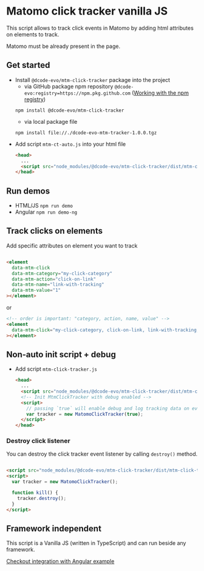 # Matomo click tracker vanilla JS

This script allows to track click events in Matomo by adding html attributes on elements to track.

Matomo must be already present in the page.

## Get started

- Install `@dcode-evo/mtm-click-tracker` package into the project
  - via GitHub package npm
    repository `@dcode-evo:registry=https://npm.pkg.github.com` ([Working with the npm registry](https://docs.github.com/en/packages/working-with-a-github-packages-registry/working-with-the-npm-registry))
  ```shell
  npm install @dcode-evo/mtm-click-tracker
  ``` 
  - via local package file
  ```shell
  npm install file://./dcode-evo-mtm-tracker-1.0.0.tgz
  ```
- Add script `mtm-ct-auto.js` into your html file
  ```html
  <head>
    ...
    <script src="node_modules/@dcode-evo/mtm-click-tracker/dist/mtm-ct-auto.js"></script>
  </head>
  ```

## Run demos

- HTML/JS `npm run demo`
- Angular `npm run demo-ng`

## Track clicks on elements

Add specific attributes on element you want to track

```html

<element
  data-mtm-click
  data-mtm-category="my-click-category"
  data-mtm-action="click-on-link"
  data-mtm-name="link-with-tracking"
  data-mtm-value="1"
></element>
```

or

```html
<!-- order is important: "category, action, name, value" -->
<element
  data-mtm-click="my-click-category, click-on-link, link-with-tracking, 1"
></element>
```

## Non-auto init script + debug

- Add script `mtm-click-tracker.js`
  ```html
  <head>
    ...
    <script src="node_modules/@dcode-evo/mtm-click-tracker/dist/mtm-click-tracker.js"></script>
    <!-- Init MtmClickTracker with debug enabled -->
    <script>
      // passing `true` will enable debug and log tracking data on every click on "tracked" elements into console.
      var tracker = new MatomoClickTracker(true);
    </script>
  </head>
  ```

### Destroy click listener

You can destroy the click tracker event listener by calling `destroy()` method.

```html

<script src="node_modules/@dcode-evo/mtm-click-tracker/dist/mtm-click-tracker.js">;</script>
<script>
  var tracker = new MatomoClickTracker();

  function kill() {
    tracker.destroy();
  }
</script>
```

## Framework independent

This script is a Vanilla JS (written in TypeScript) and can run beside any framework.

[Checkout integration with Angular example](./demo/ng15/README.md)
